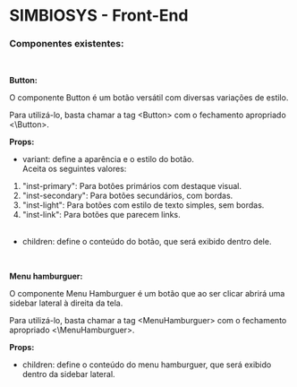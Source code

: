 # SIMBIOSYS - Front-End

### Componentes existentes:

<br>

**Button:**

O componente Button é um botão versátil com diversas variações de estilo.

Para utilizá-lo, basta chamar a tag \<Button> com o fechamento apropriado \<\Button>.

**Props:**

- variant:
  define a aparência e o estilo do botão. <br>
  Aceita os seguintes valores:

1. "inst-primary": Para botões primários com destaque visual.
2. "inst-secondary": Para botões secundários, com bordas.
3. "inst-light": Para botões com estilo de texto simples, sem bordas.
4. "inst-link": Para botões que parecem links.
   <br>
   <br>

- children: define o conteúdo do botão, que será exibido dentro dele.

<br>

**Menu hamburguer:**

O componente Menu Hamburguer é um botão que ao ser clicar abrirá uma sidebar lateral à direita da tela.

Para utilizá-lo, basta chamar a tag \<MenuHamburguer> com o fechamento apropriado \<\MenuHamburguer>.

**Props:**

- children: define o conteúdo do menu hamburguer, que será exibido dentro da sidebar lateral.
